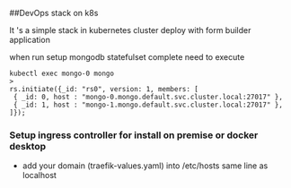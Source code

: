 ##DevOps stack on k8s 

It 's a simple stack in kubernetes cluster deploy with form builder application

when run setup mongodb statefulset complete need to execute 

 ```
 kubectl exec mongo-0 mongo 
 >
 rs.initiate({_id: "rs0", version: 1, members: [
  { _id: 0, host : "mongo-0.mongo.default.svc.cluster.local:27017" },
  { _id: 1, host : "mongo-1.mongo.default.svc.cluster.local:27017" },
]}); 
```

### Setup ingress controller for install on premise or docker desktop

- add your domain (traefik-values.yaml) into /etc/hosts  same line as localhost 

